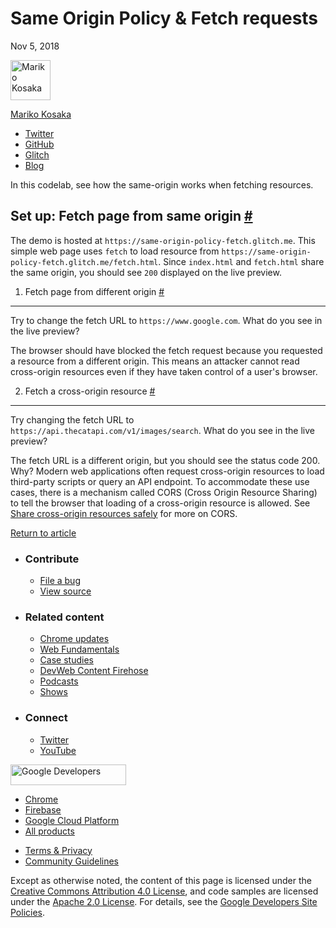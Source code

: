 





# Same Origin Policy & Fetch requests

Nov 5, 2018

[<img src="https://web-dev.imgix.net/image/admin/TaVHIb4KixCUF6XheH7z.jpg?auto=format&amp;fit=crop&amp;h=64&amp;w=64" alt="Mariko Kosaka" class="w-author__image" sizes="(min-width: 64px) 64px, calc(100vw - 48px)" srcset="https://web-dev.imgix.net/image/admin/TaVHIb4KixCUF6XheH7z.jpg?fit=crop&amp;h=64&amp;w=64&amp;auto=format&amp;dpr=1&amp;q=75, https://web-dev.imgix.net/image/admin/TaVHIb4KixCUF6XheH7z.jpg?fit=crop&amp;h=64&amp;w=64&amp;auto=format&amp;dpr=2&amp;q=50 2x, https://web-dev.imgix.net/image/admin/TaVHIb4KixCUF6XheH7z.jpg?fit=crop&amp;h=64&amp;w=64&amp;auto=format&amp;dpr=3&amp;q=35 3x, https://web-dev.imgix.net/image/admin/TaVHIb4KixCUF6XheH7z.jpg?fit=crop&amp;h=64&amp;w=64&amp;auto=format&amp;dpr=4&amp;q=23 4x, https://web-dev.imgix.net/image/admin/TaVHIb4KixCUF6XheH7z.jpg?fit=crop&amp;h=64&amp;w=64&amp;auto=format&amp;dpr=5&amp;q=20 5x" width="64" height="64" />](/authors/kosamari/)

<a href="/authors/kosamari/" class="w-author__name-link">Mariko Kosaka</a>

- <a href="https://twitter.com/kosamari" class="w-author__link">Twitter</a>
- <a href="https://github.com/kosamari" class="w-author__link">GitHub</a>
- <a href="https://glitch.com/@kosamari" class="w-author__link">Glitch</a>
- <a href="https://kosamari.com/" class="w-author__link">Blog</a>

In this codelab, see how the same-origin works when fetching resources.

## Set up: Fetch page from same origin <a href="#set-up:-fetch-page-from-same-origin" class="w-headline-link">#</a>

The demo is hosted at `https://same-origin-policy-fetch.glitch.me`. This simple web page uses `fetch` to load resource from `https://same-origin-policy-fetch.glitch.me/fetch.html`. Since `index.html` and `fetch.html` share the same origin, you should see `200` displayed on the live preview.

1. Fetch page from different origin <a href="#1.-fetch-page-from-different-origin" class="w-headline-link">#</a>

---

Try to change the fetch URL to `https://www.google.com`. What do you see in the live preview?

The browser should have blocked the fetch request because you requested a resource from a different origin. This means an attacker cannot read cross-origin resources even if they have taken control of a user's browser.

2. Fetch a cross-origin resource <a href="#2.-fetch-a-cross-origin-resource" class="w-headline-link">#</a>

---

Try changing the fetch URL to `https://api.thecatapi.com/v1/images/search`. What do you see in the live preview?

The fetch URL is a different origin, but you should see the status code 200. Why? Modern web applications often request cross-origin resources to load third-party scripts or query an API endpoint. To accommodate these use cases, there is a mechanism called CORS (Cross Origin Resource Sharing) to tell the browser that loading of a cross-origin resource is allowed. See [Share cross-origin resources safely](/cross-origin-resource-sharing) for more on CORS.

<a href="/same-origin-policy" class="gc-analytics-event w-article-navigation__link w-article-navigation__link--back w-article-navigation__link--single">Return to article</a>

- ### Contribute

  - <a href="https://github.com/GoogleChrome/web.dev/issues/new?assignees=&amp;labels=bug&amp;template=bug_report.md&amp;title=" class="w-footer__linkbox-link">File a bug</a>
  - <a href="https://github.com/googlechrome/web.dev" class="w-footer__linkbox-link">View source</a>

- ### Related content

  - <a href="https://blog.chromium.org/" class="w-footer__linkbox-link">Chrome updates</a>
  - <a href="https://developers.google.com/web/" class="w-footer__linkbox-link">Web Fundamentals</a>
  - <a href="https://developers.google.com/web/showcase/" class="w-footer__linkbox-link">Case studies</a>
  - <a href="https://devwebfeed.appspot.com/" class="w-footer__linkbox-link">DevWeb Content Firehose</a>
  - <a href="/podcasts/" class="w-footer__linkbox-link">Podcasts</a>
  - <a href="/shows/" class="w-footer__linkbox-link">Shows</a>

- ### Connect

  - <a href="https://www.twitter.com/ChromiumDev" class="w-footer__linkbox-link">Twitter</a>
  - <a href="https://www.youtube.com/user/ChromeDevelopers" class="w-footer__linkbox-link">YouTube</a>

<a href="https://developers.google.com/" class="w-footer__utility-logo-link"><img src="/images/lockup-color.png" alt="Google Developers" class="w-footer__utility-logo" width="185" height="33" /></a>

- <a href="https://developer.chrome.com/" class="w-footer__utility-link">Chrome</a>
- <a href="https://firebase.google.com/" class="w-footer__utility-link">Firebase</a>
- <a href="https://cloud.google.com/" class="w-footer__utility-link">Google Cloud Platform</a>
- <a href="https://developers.google.com/products" class="w-footer__utility-link">All products</a>

<!-- -->

- <a href="https://policies.google.com/" class="w-footer__utility-link">Terms &amp; Privacy</a>
- <a href="/community-guidelines/" class="w-footer__utility-link">Community Guidelines</a>

Except as otherwise noted, the content of this page is licensed under the [Creative Commons Attribution 4.0 License](https://creativecommons.org/licenses/by/4.0/), and code samples are licensed under the [Apache 2.0 License](https://www.apache.org/licenses/LICENSE-2.0). For details, see the [Google Developers Site Policies](https://developers.google.com/terms/site-policies).
